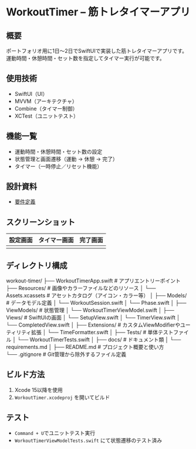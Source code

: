 # WorkoutTimer – 筋トレタイマーアプリ

## 概要
ポートフォリオ用に1日〜2日でSwiftUIで実装した筋トレタイマーアプリです。  
運動時間・休憩時間・セット数を指定してタイマー実行が可能です。

## 使用技術
- SwiftUI（UI）
- MVVM（アーキテクチャ）
- Combine（タイマー制御）
- XCTest（ユニットテスト）

## 機能一覧
- 運動時間・休憩時間・セット数の設定
- 状態管理と画面遷移（運動 → 休憩 → 完了）
- タイマー（一時停止／リセット機能）

## 設計資料
- [要件定義](docs/requirements.md)


## スクリーンショット
| 設定画面 | タイマー画面 | 完了画面 |
|--------|--------------|----------|
| ![]() | ![]() | ![]() |

## ディレクトリ構成
workout-timer/
├── WorkoutTimerApp.swift         # アプリエントリーポイント
├── Resources/                    # 画像やカラーファイルなどのリソース
│   └── Assets.xcassets           # アセットカタログ（アイコン・カラー等）
│
├── Models/                       # データモデル定義
│   └── WorkoutSession.swift
│   └── Phase.swift
│
├── ViewModels/                   # 状態管理
│   └── WorkoutTimerViewModel.swift
│
├── Views/                        # SwiftUIの画面
│   └── SetupView.swift
│   └── TimerView.swift
│   └── CompletedView.swift
│
├── Extensions/                   # カスタムViewModifierやユーティリティ拡張
│   └── TimeFormatter.swift
│
├── Tests/                        # 単体テストファイル
│   └── WorkoutTimerTests.swift
│
├── docs/                         # ドキュメント類
│   └── requirements.md
│
├── README.md                     # プロジェクト概要と使い方            
└── .gitignore  # Git管理から除外するファイル定義


## ビルド方法
1. Xcode 15以降を使用
2. `WorkoutTimer.xcodeproj` を開いてビルド

## テスト
- `Command + U`でユニットテスト実行
- `WorkoutTimerViewModelTests.swift` にて状態遷移のテスト済み
